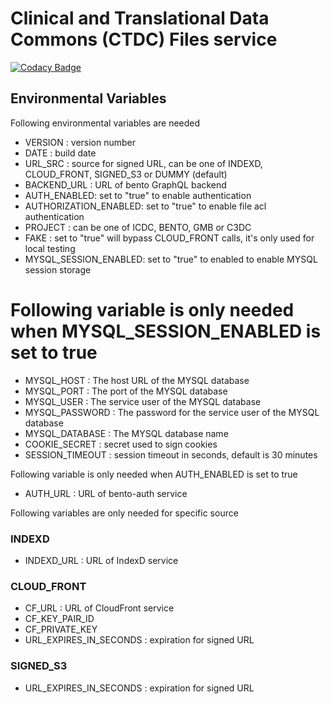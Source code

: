 # Clinical and Translational Data Commons (CTDC) Files service

[![Codacy Badge](https://api.codacy.com/project/badge/Grade/84ffdedd0c534383a52ca5157a0b79dc)](https://app.codacy.com/gh/CBIIT/bento-files?utm_source=github.com&utm_medium=referral&utm_content=CBIIT/bento-files&utm_campaign=Badge_Grade_Settings)

## Environmental Variables
Following environmental variables are needed

- VERSION : version number
- DATE : build date
- URL_SRC : source for signed URL, can be one of INDEXD, CLOUD_FRONT, SIGNED_S3 or DUMMY (default)
- BACKEND_URL : URL of bento GraphQL backend
- AUTH_ENABLED: set to "true" to enable authentication
- AUTHORIZATION_ENABLED: set to "true" to enable file acl authentication
- PROJECT : can be one of ICDC, BENTO, GMB or C3DC 
- FAKE : set to "true" will bypass CLOUD_FRONT calls, it's only used for local testing
- MYSQL_SESSION_ENABLED: set to "true" to enabled to enable MYSQL session storage

# Following variable is only needed when MYSQL_SESSION_ENABLED is set to true
- MYSQL_HOST : The host URL of the MYSQL database
- MYSQL_PORT : The port of the MYSQL database
- MYSQL_USER : The service user of the MYSQL database
- MYSQL_PASSWORD : The password for the service user of the MYSQL database
- MYSQL_DATABASE : The MYSQL database name
- COOKIE_SECRET : secret used to sign cookies
- SESSION_TIMEOUT : session timeout in seconds, default is 30 minutes

Following variable is only needed when AUTH_ENABLED is set to true
- AUTH_URL : URL of bento-auth service

Following variables are only needed for specific source

### INDEXD 
- INDEXD_URL : URL of IndexD service

### CLOUD_FRONT
- CF_URL : URL of CloudFront service
- CF_KEY_PAIR_ID
- CF_PRIVATE_KEY
- URL_EXPIRES_IN_SECONDS : expiration for signed URL

### SIGNED_S3
- URL_EXPIRES_IN_SECONDS : expiration for signed URL
